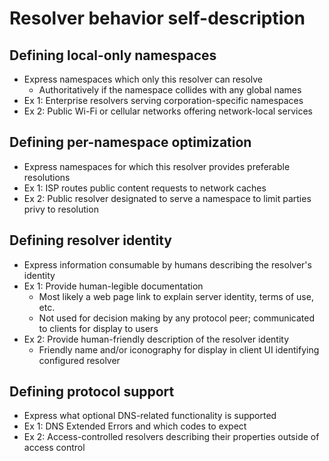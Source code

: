 # Resolver behavior self-description

## Defining local-only namespaces
* Express namespaces which only this resolver can resolve
    * Authoritatively if the namespace collides with any global names
* Ex 1: Enterprise resolvers serving corporation-specific namespaces
* Ex 2: Public Wi-Fi or cellular networks offering network-local services

## Defining per-namespace optimization
* Express namespaces for which this resolver provides preferable resolutions
* Ex 1: ISP routes public content requests to network caches
* Ex 2: Public resolver designated to serve a namespace to limit parties privy to resolution

## Defining resolver identity
* Express information consumable by humans describing the resolver's identity
* Ex 1: Provide human-legible documentation
    * Most likely a web page link to explain server identity, terms of use, etc.
	* Not used for decision making by any protocol peer; communicated to clients for display to users
* Ex 2: Provide human-friendly description of the resolver identity
    * Friendly name and/or iconography for display in client UI identifying configured resolver

## Defining protocol support
* Express what optional DNS-related functionality is supported 
* Ex 1: DNS Extended Errors and which codes to expect
* Ex 2: Access-controlled resolvers describing their properties outside of access control

